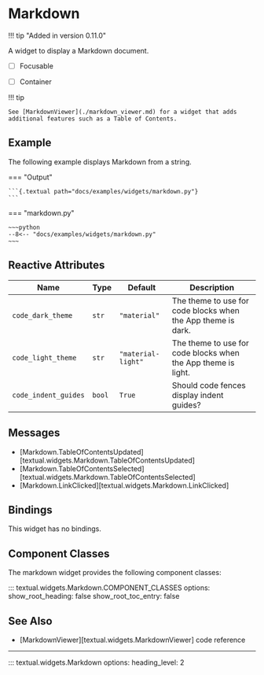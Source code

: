# Markdown

!!! tip "Added in version 0.11.0"

A widget to display a Markdown document.

- [ ] Focusable
- [ ] Container


!!! tip

    See [MarkdownViewer](./markdown_viewer.md) for a widget that adds additional features such as a Table of Contents.

## Example

The following example displays Markdown from a string.

=== "Output"

    ```{.textual path="docs/examples/widgets/markdown.py"}
    ```

=== "markdown.py"

    ~~~python
    --8<-- "docs/examples/widgets/markdown.py"
    ~~~

## Reactive Attributes

| Name                | Type   | Default            | Description                                             |
|---------------------|--------|--------------------|---------------------------------------------------------|
| `code_dark_theme`   | `str`  | `"material"`       | The theme to use for code blocks when the App theme is dark. |
| `code_light_theme`  | `str`  | `"material-light"` | The theme to use for code blocks when the App theme is light. |
| `code_indent_guides`| `bool` | `True`             | Should code fences display indent guides?              |

## Messages

- [Markdown.TableOfContentsUpdated][textual.widgets.Markdown.TableOfContentsUpdated]
- [Markdown.TableOfContentsSelected][textual.widgets.Markdown.TableOfContentsSelected]
- [Markdown.LinkClicked][textual.widgets.Markdown.LinkClicked]

## Bindings

This widget has no bindings.

## Component Classes

The markdown widget provides the following component classes:

::: textual.widgets.Markdown.COMPONENT_CLASSES
    options:
      show_root_heading: false
      show_root_toc_entry: false


## See Also


* [MarkdownViewer][textual.widgets.MarkdownViewer] code reference


---


::: textual.widgets.Markdown
    options:
      heading_level: 2
